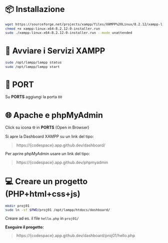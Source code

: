 <div style="font-size: 90%;">

# 📦 Installazione 

```bash
wget https://sourceforge.net/projects/xampp/files/XAMPP%20Linux/8.2.12/xampp-linux-x64-8.2.12-0-installer.run
chmod +x xampp-linux-x64-8.2.12-0-installer.run
sudo ./xampp-linux-x64-8.2.12-0-installer.run --mode unattended
```

# 🚀 Avviare i Servizi XAMPP
```bash
sudo /opt/lampp/lampp status
sudo /opt/lampp/lampp start
```

# 🔌 PORT

Su **PORTS** aggiungi la porta `80`

# 🌐 Apache e phpMyAdmin

Click su icona 🌐 in **PORTS** (Open in Browser)

Si apre la Dashboard XAMPP su un link del tipo:
> https://{codespace}.app.github.dev/dashboard/

Per aprire phpMyAdmin usare un link del tipo:
> https://{codespace}.app.github.dev/phpmyadmin

# 💻 Creare un progetto (PHP+html+css+js)

```bash
mkdir proj01
sudo ln -sf $PWD/proj01 /opt/lampp/htdocs/dashboard/
```

Creare ad es. il file `hello.php` in `proj01/`

**Eseguire il progetto:**
> https://{codespace}.app.github.dev/dashboard/proj01/hello.php

</div>
